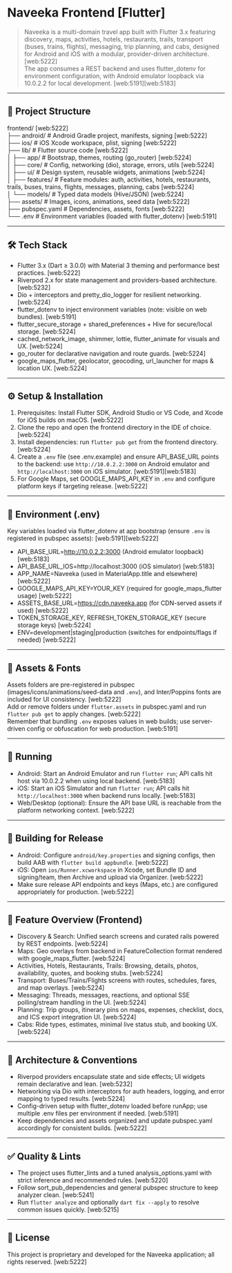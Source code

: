 # Naveeka Frontend [Flutter]

> Naveeka is a multi-domain travel app built with Flutter 3.x featuring discovery, maps, activities, hotels, restaurants, trails, transport (buses, trains, flights), messaging, trip planning, and cabs, designed for Android and iOS with a modular, provider-driven architecture. [web:5222]  
> The app consumes a REST backend and uses flutter_dotenv for environment configuration, with Android emulator loopback via 10.0.2.2 for local development. [web:5191][web:5183]

---

## 📂 Project Structure

frontend/ [web:5222]  
├── android/  # Android Gradle project, manifests, signing [web:5222]  
├── ios/      # iOS Xcode workspace, plist, signing [web:5222]  
├── lib/      # Flutter source code [web:5222]  
│ ├── app/                   # Bootstrap, themes, routing (go_router) [web:5224]  
│ ├── core/                  # Config, networking (dio), storage, errors, utils [web:5224]  
│ ├── ui/                    # Design system, reusable widgets, animations [web:5224]  
│ ├── features/              # Feature modules: auth, activities, hotels, restaurants, trails, buses, trains, flights, messages, planning, cabs [web:5224]  
│ └── models/                # Typed data models (Hive/JSON) [web:5224]  
├── assets/   # Images, icons, animations, seed data [web:5222]  
├── pubspec.yaml  # Dependencies, assets, fonts [web:5222]  
└── .env      # Environment variables (loaded with flutter_dotenv) [web:5191]

---

## 🛠 Tech Stack

- Flutter 3.x (Dart ≥ 3.0.0) with Material 3 theming and performance best practices. [web:5222]  
- Riverpod 2.x for state management and providers-based architecture. [web:5232]  
- Dio + interceptors and pretty_dio_logger for resilient networking. [web:5224]  
- flutter_dotenv to inject environment variables (note: visible on web bundles). [web:5191]  
- flutter_secure_storage + shared_preferences + Hive for secure/local storage. [web:5224]  
- cached_network_image, shimmer, lottie, flutter_animate for visuals and UX. [web:5224]  
- go_router for declarative navigation and route guards. [web:5224]  
- google_maps_flutter, geolocator, geocoding, url_launcher for maps & location UX. [web:5224]

---

## ⚙️ Setup & Installation

1) Prerequisites: Install Flutter SDK, Android Studio or VS Code, and Xcode for iOS builds on macOS. [web:5222]  
2) Clone the repo and open the frontend directory in the IDE of choice. [web:5224]  
3) Install dependencies: run `flutter pub get` from the frontend directory. [web:5224]  
4) Create a `.env` file (see .env.example) and ensure API_BASE_URL points to the backend: use `http://10.0.2.2:3000` on Android emulator and `http://localhost:3000` on iOS simulator. [web:5191][web:5183]  
5) For Google Maps, set GOOGLE_MAPS_API_KEY in `.env` and configure platform keys if targeting release. [web:5222]

---

## 🔧 Environment (.env)

Key variables loaded via flutter_dotenv at app bootstrap (ensure `.env` is registered in pubspec assets): [web:5191][web:5222]  
- API_BASE_URL=http://10.0.2.2:3000 (Android emulator loopback) [web:5183]  
- API_BASE_URL_IOS=http://localhost:3000 (iOS simulator) [web:5183]  
- APP_NAME=Naveeka (used in MaterialApp.title and elsewhere) [web:5222]  
- GOOGLE_MAPS_API_KEY=YOUR_KEY (required for google_maps_flutter usage) [web:5222]  
- ASSETS_BASE_URL=https://cdn.naveeka.app (for CDN-served assets if used) [web:5222]  
- TOKEN_STORAGE_KEY, REFRESH_TOKEN_STORAGE_KEY (secure storage keys) [web:5224]  
- ENV=development|staging|production (switches for endpoints/flags if needed) [web:5222]

---

## 🎨 Assets & Fonts

Assets folders are pre-registered in pubspec (images/icons/animations/seed-data and `.env`), and Inter/Poppins fonts are included for UI consistency. [web:5222]  
Add or remove folders under `flutter.assets` in pubspec.yaml and run `flutter pub get` to apply changes. [web:5222]  
Remember that bundling `.env` exposes values in web builds; use server-driven config or obfuscation for web production. [web:5191]

---

## 📱 Running

- Android: Start an Android Emulator and run `flutter run`; API calls hit host via 10.0.2.2 when using local backend. [web:5183]  
- iOS: Start an iOS Simulator and run `flutter run`; API calls hit `http://localhost:3000` when backend runs locally. [web:5183]  
- Web/Desktop (optional): Ensure the API base URL is reachable from the platform networking context. [web:5222]

---

## 🚀 Building for Release

- Android: Configure `android/key.properties` and signing configs, then build AAB with `flutter build appbundle`. [web:5222]  
- iOS: Open `ios/Runner.xcworkspace` in Xcode, set Bundle ID and signing/team, then Archive and upload via Organizer. [web:5222]  
- Make sure release API endpoints and keys (Maps, etc.) are configured appropriately for production. [web:5222]

---

## 🔌 Feature Overview (Frontend)

- Discovery & Search: Unified search screens and curated rails powered by REST endpoints. [web:5224]  
- Maps: Geo overlays from backend in FeatureCollection format rendered with google_maps_flutter. [web:5224]  
- Activities, Hotels, Restaurants, Trails: Browsing, details, photos, availability, quotes, and booking stubs. [web:5224]  
- Transport: Buses/Trains/Flights screens with routes, schedules, fares, and map overlays. [web:5224]  
- Messaging: Threads, messages, reactions, and optional SSE polling/stream handling in the UI. [web:5224]  
- Planning: Trip groups, itinerary pins on maps, expenses, checklist, docs, and ICS export integration UI. [web:5224]  
- Cabs: Ride types, estimates, minimal live status stub, and booking UX. [web:5224]

---

## 🧩 Architecture & Conventions

- Riverpod providers encapsulate state and side effects; UI widgets remain declarative and lean. [web:5232]  
- Networking via Dio with interceptors for auth headers, logging, and error mapping to typed results. [web:5224]  
- Config-driven setup with flutter_dotenv loaded before runApp; use multiple .env files per environment if needed. [web:5191]  
- Keep dependencies and assets organized and update pubspec.yaml accordingly for consistent builds. [web:5222]

---

## ✅ Quality & Lints

- The project uses flutter_lints and a tuned analysis_options.yaml with strict inference and recommended rules. [web:5220]  
- Follow sort_pub_dependencies and general pubspec structure to keep analyzer clean. [web:5241]  
- Run `flutter analyze` and optionally `dart fix --apply` to resolve common issues quickly. [web:5215]

---

## 📄 License

This project is proprietary and developed for the Naveeka application; all rights reserved. [web:5222]
